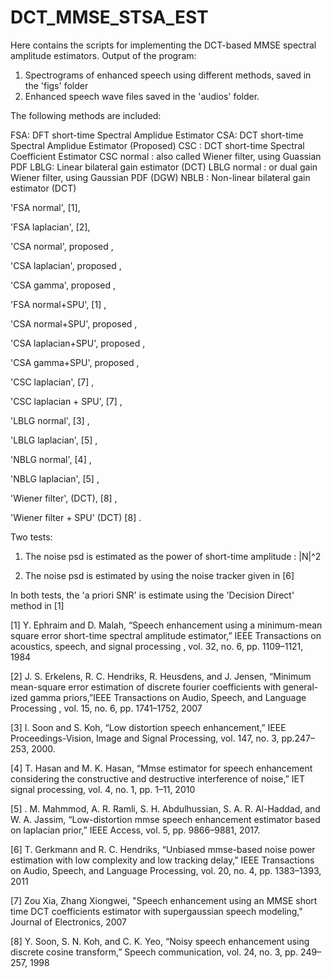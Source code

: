 # DCT_MMSE_STSA_EST

Here contains the scripts for implementing the DCT-based MMSE spectral amplitude estimators.
Output of the program:
1. Spectrograms of enhanced speech using different methods, saved in the 'figs' folder
2. Enhanced speech wave files saved in the 'audios' folder.

The following methods are included:

FSA: DFT short-time Spectral Amplidue Estimator
CSA: DCT short-time Spectral Amplidue Estimator (Proposed)
CSC : DCT short-time Spectral Coefficient Estimator
CSC normal : also called Wiener filter, using Guassian PDF
LBLG: Linear bilateral gain estimator (DCT)
LBLG normal : or dual gain Wiener filter, using Gaussian PDF (DGW)
NBLB : Non-linear bilateral gain estimator (DCT)

'FSA normal', [1],

'FSA laplacian', [2],
            
'CSA normal', proposed ,

'CSA laplacian', proposed ,

'CSA gamma', proposed ,

'FSA normal+SPU', [1] ,

'CSA normal+SPU', proposed , 

'CSA laplacian+SPU', proposed ,

'CSA gamma+SPU', proposed ,

'CSC laplacian', [7] ,

'CSC laplacian + SPU', [7] ,

'LBLG normal', [3] ,

'LBLG laplacian', [5] ,

'NBLG normal', [4] ,

'NBLG laplacian', [5] ,

'Wiener filter', (DCT), [8] ,

'Wiener filter + SPU' (DCT) [8] .

Two tests:

1.  The noise psd is estimated as the power of short-time amplitude : |N|^2 
    
2.  The noise psd is estimated by using the noise tracker given in [6]

In both tests, the 'a priori SNR' is estimate using the 'Decision Direct' method in [1]


[1] Y. Ephraim and D. Malah, “Speech enhancement using a minimum-mean square error short-time spectral amplitude estimator,” IEEE Transactions on acoustics, speech, and signal processing , vol. 32, no. 6, pp. 1109–1121, 1984

[2] J. S. Erkelens, R. C. Hendriks, R. Heusdens, and J. Jensen, “Minimum mean-square error estimation of discrete fourier coefficients with general-ized gamma priors,”IEEE Transactions on Audio, Speech, and Language Processing , vol. 15, no. 6, pp. 1741–1752, 2007

[3] I. Soon and S. Koh, “Low distortion speech enhancement,” IEEE Proceedings-Vision, Image and Signal Processing, vol. 147, no. 3, pp.247–253, 2000.

[4] T. Hasan and M. K. Hasan, “Mmse estimator for speech enhancement considering the constructive and destructive interference of noise,” IET signal processing, vol. 4, no. 1, pp. 1–11, 2010

[5] . M. Mahmmod, A. R. Ramli, S. H. Abdulhussian, S. A. R. Al-Haddad, and W. A. Jassim, “Low-distortion mmse speech enhancement estimator based on laplacian prior,” IEEE Access, vol. 5, pp. 9866–9881, 2017.

[6] T. Gerkmann and R. C. Hendriks, “Unbiased mmse-based noise power estimation with low complexity and low tracking delay,” IEEE Transactions on Audio, Speech, and Language Processing, vol. 20, no. 4, pp. 1383–1393, 2011

[7] Zou Xia, Zhang Xiongwei, "Speech enhancement using an MMSE short time DCT coefficients estimator with supergaussian speech modeling," Journal of Electronics, 2007

[8] Y. Soon, S. N. Koh, and C. K. Yeo, “Noisy speech enhancement using discrete cosine transform,” Speech communication, vol. 24, no. 3, pp. 249–257, 1998

